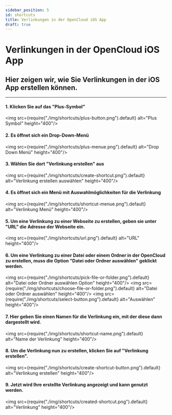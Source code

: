 ```yaml
---
sidebar_position: 5
id: shortcuts
title: Verlinkungen in der OpenCloud iOS App
draft: true
---
```


# Verlinkungen in der OpenCloud iOS App

## Hier zeigen wir, wie Sie Verlinkungen in der iOS App erstellen können.

---

#### 1. Klicken Sie auf das "Plus-Symbol"
<img src={require("./img/shortcuts/plus-button.png").default} alt="Plus Symbol" height="400"/>
<br/>

#### 2. Es öffnet sich ein Drop-Down-Menü
<img src={require("./img/shortcuts/plus-menue.png").default} alt="Drop Down Menü" height="400"/>
<br/>

#### 3. Wählen Sie dort "Verlinkung erstellen" aus
<img src={require("./img/shortcuts/create-shortcut.png").default} alt="Verlinkung erstellen auswählen" height="400"/>
<br/>

#### 4. Es öffnet sich ein Menü mit Auswahlmöglichkeiten für die Verlinkung
<img src={require("./img/shortcuts/shortcut-menue.png").default} alt="Verlinkung Menü" height="400"/>
<br/>

#### 5. Um eine Verlinkung zu einer Webseite zu erstellen, geben sie unter "URL" die Adresse der Webseite ein.
<img src={require("./img/shortcuts/url.png").default} alt="URL" height="400"/>
<br/>

#### 6. Um eine Verlinkung zu einer Datei oder einem Ordner in der OpenCloud zu erstellen, muss die Option "Datei oder Ordner auswählen" geklickt werden.
<img src={require("./img/shortcuts/pick-file-or-folder.png").default} alt="Datei oder Ordner auswählen Option" height="400"/>
<img src={require("./img/shortcuts/choose-file-or-folder.png").default} alt="Datei oder Ordner auswählen" height="400"/>
<img src={require("./img/shortcuts/select-button.png").default} alt="Auswählen" height="400"/>
<br/>

#### 7. Hier geben Sie einen Namen für die Verlinkung ein, mit der diese dann dargestellt wird.
<img src={require("./img/shortcuts/shortcut-name.png").default} alt="Name der Verlinkung" height="400"/>
<br/>

#### 8. Um die Verlinkung nun zu erstellen, klicken Sie auf "Verlinkung erstellen".
<img src={require("./img/shortcuts/create-shortcut-button.png").default} alt="Verlinkung erstellen" height="400"/>
<br/>

#### 9. Jetzt wird Ihre erstellte Verlinkung angezeigt und kann genutzt werden.
<img src={require("./img/shortcuts/created-shortcut.png").default} alt="Verlinkung" height="400"/>
<br/>